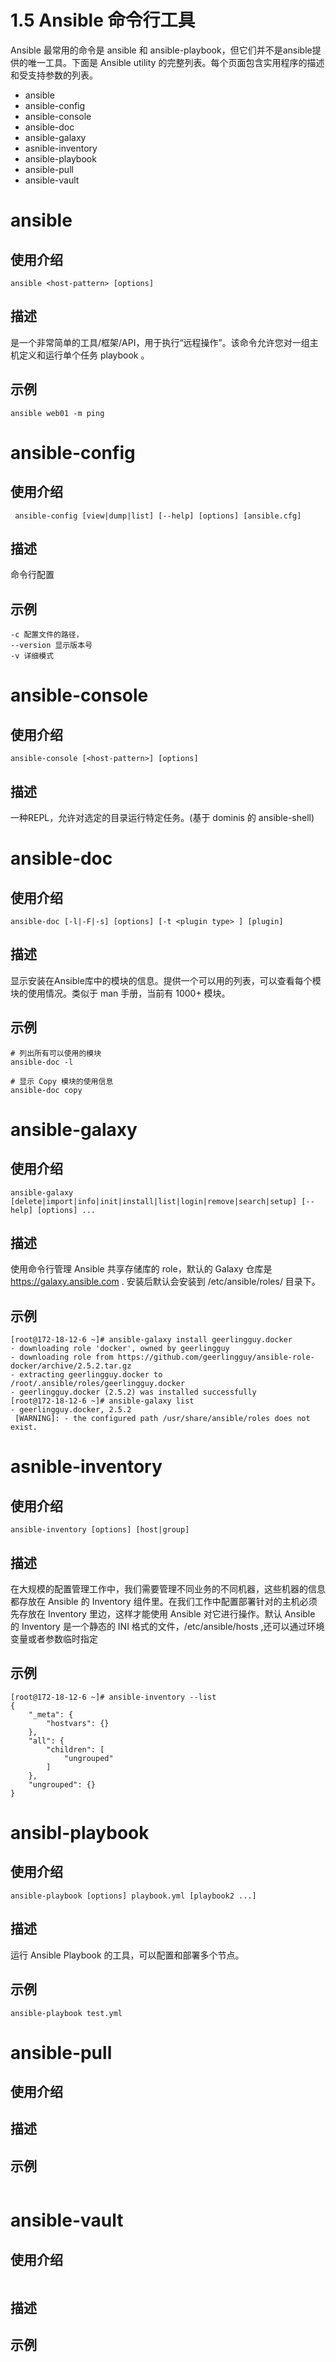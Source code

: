 # 1.5 Ansible 命令行工具

Ansible 最常用的命令是 ansible 和 ansible-playbook，但它们并不是ansible提供的唯一工具。下面是 Ansible utility 的完整列表。每个页面包含实用程序的描述和受支持参数的列表。

* ansible
* ansible-config
* ansible-console
* ansible-doc
* ansible-galaxy
* asnible-inventory
* ansible-playbook
* ansible-pull
* ansible-vault



# ansible

## 使用介绍

```
ansible <host-pattern> [options]
```

## 描述

是一个非常简单的工具/框架/API，用于执行“远程操作”。该命令允许您对一组主机定义和运行单个任务 playbook 。

## 示例

```
ansible web01 -m ping
```

# ansible-config

## 使用介绍

```
 ansible-config [view|dump|list] [--help] [options] [ansible.cfg]
```

## 描述

命令行配置

## 示例

```
-c 配置文件的路径，
--version 显示版本号
-v 详细模式
```

# ansible-console

## 使用介绍

```
ansible-console [<host-pattern>] [options]
```

## 描述

一种REPL，允许对选定的目录运行特定任务。(基于 dominis 的 ansible-shell)



# ansible-doc

## 使用介绍

```
ansible-doc [-l|-F|-s] [options] [-t <plugin type> ] [plugin]
```

## 描述

显示安装在Ansible库中的模块的信息。提供一个可以用的列表，可以查看每个模块的使用情况。类似于 man 手册，当前有 1000+ 模块。

## 示例

```
# 列出所有可以使用的模块
ansible-doc -l 

# 显示 Copy 模块的使用信息
ansible-doc copy
```



# ansible-galaxy

## 使用介绍

```
ansible-galaxy [delete|import|info|init|install|list|login|remove|search|setup] [--help] [options] ...
```

## 描述

使用命令行管理 Ansible 共享存储库的 role，默认的 Galaxy 仓库是 https://galaxy.ansible.com . 安装后默认会安装到 /etc/ansible/roles/ 目录下。

## 示例

```
[root@172-18-12-6 ~]# ansible-galaxy install geerlingguy.docker
- downloading role 'docker', owned by geerlingguy
- downloading role from https://github.com/geerlingguy/ansible-role-docker/archive/2.5.2.tar.gz
- extracting geerlingguy.docker to /root/.ansible/roles/geerlingguy.docker
- geerlingguy.docker (2.5.2) was installed successfully
[root@172-18-12-6 ~]# ansible-galaxy list
- geerlingguy.docker, 2.5.2
 [WARNING]: - the configured path /usr/share/ansible/roles does not exist.

```


# asnible-inventory

## 使用介绍

```
ansible-inventory [options] [host|group]
```

## 描述

在大规模的配置管理工作中，我们需要管理不同业务的不同机器，这些机器的信息都存放在 Ansible 的 Inventory 组件里。在我们工作中配置部署针对的主机必须先存放在 Inventory 里边，这样才能使用 Ansible 对它进行操作。默认 Ansible 的 Inventory 是一个静态的 INI 格式的文件，/etc/ansible/hosts ,还可以通过环境变量或者参数临时指定


## 示例

```
[root@172-18-12-6 ~]# ansible-inventory --list
{
    "_meta": {
        "hostvars": {}
    },
    "all": {
        "children": [
            "ungrouped"
        ]
    },
    "ungrouped": {}
}
```



# ansibl-playbook

## 使用介绍

```
ansible-playbook [options] playbook.yml [playbook2 ...]
```

## 描述

运行 Ansible Playbook 的工具，可以配置和部署多个节点。

## 示例

```
ansible-playbook test.yml
```


# ansible-pull

## 使用介绍


## 描述



## 示例

```

```



# ansible-vault


## 使用介绍

```

```

## 描述



## 示例

```

```

